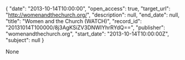 {
  "date": "2013-10-14T10:00:00", 
  "open_access": true, 
  "target_url": "http://womenandthechurch.org/", 
  "description": null, 
  "end_date": null, 
  "title": "Women and the Church (WATCH)", 
  "record_id": "20131014T100000/8j3AgKSiZV3DNWIYhrRYdQ==", 
  "publisher": "womenandthechurch.org", 
  "start_date": "2013-10-14T10:00:00Z", 
  "subject": null
}

None
